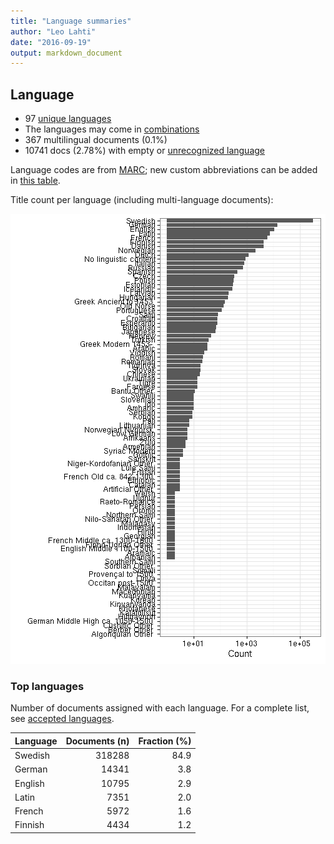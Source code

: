 ```yaml
---
title: "Language summaries"
author: "Leo Lahti"
date: "2016-09-19"
output: markdown_document
---
```


## Language

 * 97 [unique languages](output.tables/language_accepted.csv)
 * The languages may come in [combinations](output.tables/language_conversions.csv)
 * 367 multilingual documents (0.1%)  
 * 10741 docs (2.78%) with empty or [unrecognized language](output.tables/language_discarded.csv)

Language codes are from [MARC](http://www.loc.gov/marc/languages/language_code.html); new custom abbreviations can be added in [this table](https://github.com/rOpenGov/bibliographica/blob/master/inst/extdata/language_abbreviations.csv).

Title count per language (including multi-language documents):

![plot of chunk summarylang](figure/summarylang-1.png)


### Top languages

Number of documents assigned with each language. For a complete list,
see [accepted languages](output.tables/language_accepted.csv).


|Language | Documents (n)| Fraction (%)|
|:--------|-------------:|------------:|
|Swedish  |        318288|         84.9|
|German   |         14341|          3.8|
|English  |         10795|          2.9|
|Latin    |          7351|          2.0|
|French   |          5972|          1.6|
|Finnish  |          4434|          1.2|

